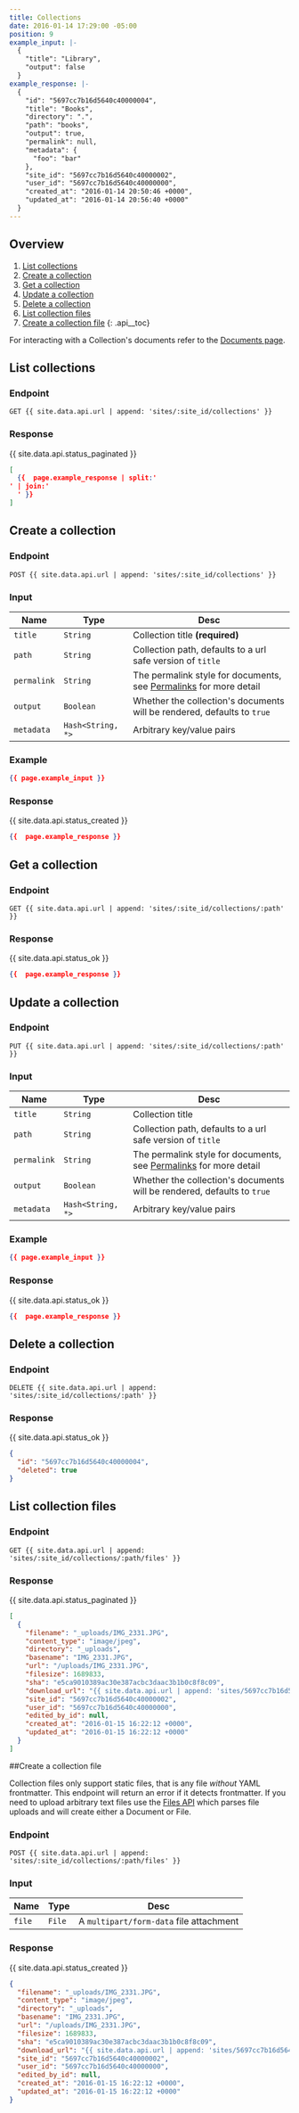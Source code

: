 ```yaml
---
title: Collections
date: 2016-01-14 17:29:00 -05:00
position: 9
example_input: |-
  {
    "title": "Library",
    "output": false
  }
example_response: |-
  {
    "id": "5697cc7b16d5640c40000004",
    "title": "Books",
    "directory": ".",
    "path": "books",
    "output": true,
    "permalink": null,
    "metadata": {
      "foo": "bar"
    },
    "site_id": "5697cc7b16d5640c40000002",
    "user_id": "5697cc7b16d5640c40000000",
    "created_at": "2016-01-14 20:50:46 +0000",
    "updated_at": "2016-01-14 20:56:40 +0000"
  }
---
```


## Overview

1. [List collections](#list-collections)
1. [Create a collection](#create-a-collection)
1. [Get a collection](#get-a-collection)
1. [Update a collection](#update-a-collection)
1. [Delete a collection](#delete-a-collection)
1. [List collection files](#list-collection-files)
1. [Create a collection file](#create-a-collection-file)
{: .api__toc}

For interacting with a Collection's documents refer to the [Documents page](/api/documents).



## List collections

### Endpoint

~~~
GET {{ site.data.api.url | append: 'sites/:site_id/collections' }}
~~~

### Response

{{ site.data.api.status_paginated }}
~~~ json
[
  {{  page.example_response | split:'
' | join:'
  ' }}
]
~~~


## Create a collection

### Endpoint

~~~
POST {{ site.data.api.url | append: 'sites/:site_id/collections' }}
~~~

### Input

| Name | Type | Desc |
|------|------|------|
| `title` | `String` | Collection title **(required)** |
| `path` | `String` | Collection path, defaults to a url safe version of `title` |
| `permalink` | `String` | The permalink style for documents, see [Permalinks](#) for more detail |
| `output` | `Boolean` | Whether the collection's documents will be rendered, defaults to `true` |
| `metadata` | `Hash<String, *>` | Arbitrary key/value pairs |

### Example

~~~ json
{{ page.example_input }}
~~~


### Response

{{ site.data.api.status_created }}
~~~ json
{{  page.example_response }}
~~~




## Get a collection

### Endpoint

~~~
GET {{ site.data.api.url | append: 'sites/:site_id/collections/:path' }}
~~~

### Response

{{ site.data.api.status_ok }}
~~~ json
{{  page.example_response }}
~~~




## Update a collection

### Endpoint

~~~
PUT {{ site.data.api.url | append: 'sites/:site_id/collections/:path' }}
~~~

### Input

| Name | Type | Desc |
|------|------|------|
| `title` | `String` | Collection title |
| `path` | `String` | Collection path, defaults to a url safe version of `title` |
| `permalink` | `String` | The permalink style for documents, see [Permalinks](#) for more detail |
| `output` | `Boolean` | Whether the collection's documents will be rendered, defaults to `true` |
| `metadata` | `Hash<String, *>` | Arbitrary key/value pairs |


### Example

~~~ json
{{ page.example_input }}
~~~

### Response

{{ site.data.api.status_ok }}
~~~ json
{{  page.example_response }}
~~~





## Delete a collection

### Endpoint

~~~
DELETE {{ site.data.api.url | append: 'sites/:site_id/collections/:path' }}
~~~

### Response

{{ site.data.api.status_ok }}
~~~ json
{
  "id": "5697cc7b16d5640c40000004",
  "deleted": true
}
~~~





## List collection files

### Endpoint

~~~
GET {{ site.data.api.url | append: 'sites/:site_id/collections/:path/files' }}
~~~

### Response

{{ site.data.api.status_paginated }}
~~~ json
[
  {
    "filename": "_uploads/IMG_2331.JPG",
    "content_type": "image/jpeg",
    "directory": "_uploads",
    "basename": "IMG_2331.JPG",
    "url": "/uploads/IMG_2331.JPG",
    "filesize": 1689833,
    "sha": "e5ca9010389ac30e387acbc3daac3b1b0c8f8c09",
    "download_url": "{{ site.data.api.url | append: 'sites/5697cc7b16d5640c40000002/files/_uploads/IMG_2331.JPG?download' }}",
    "site_id": "5697cc7b16d5640c40000002",
    "user_id": "5697cc7b16d5640c40000000",
    "edited_by_id": null,
    "created_at": "2016-01-15 16:22:12 +0000",
    "updated_at": "2016-01-15 16:22:12 +0000"
  }
]
~~~


##Create a collection file

Collection files only support static files, that is any file *without* YAML frontmatter. This endpoint will return an error if it detects frontmatter. If you need to upload arbitrary text files use the [Files API](/api/files) which parses file uploads and will create either a Document or File.

### Endpoint

~~~
POST {{ site.data.api.url | append: 'sites/:site_id/collections/:path/files' }}
~~~

### Input

| Name | Type | Desc |
|------|------|------|
| `file` | `File` | A `multipart/form-data` file attachment |

### Response

{{ site.data.api.status_created }}
~~~ json
{
  "filename": "_uploads/IMG_2331.JPG",
  "content_type": "image/jpeg",
  "directory": "_uploads",
  "basename": "IMG_2331.JPG",
  "url": "/uploads/IMG_2331.JPG",
  "filesize": 1689833,
  "sha": "e5ca9010389ac30e387acbc3daac3b1b0c8f8c09",
  "download_url": "{{ site.data.api.url | append: 'sites/5697cc7b16d5640c40000002/files/_uploads/IMG_2331.JPG?download' }}",
  "site_id": "5697cc7b16d5640c40000002",
  "user_id": "5697cc7b16d5640c40000000",
  "edited_by_id": null,
  "created_at": "2016-01-15 16:22:12 +0000",
  "updated_at": "2016-01-15 16:22:12 +0000"
}
~~~
